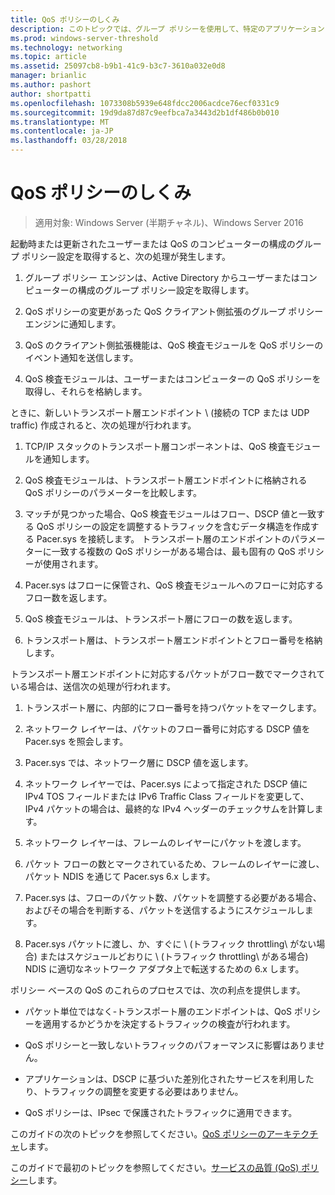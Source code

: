 ```yaml
---
title: QoS ポリシーのしくみ
description: このトピックでは、グループ ポリシーを使用して、特定のアプリケーションと Windows Server 2016 でのサービスのネットワーク トラフィックの帯域幅の優先順位を設定することができるサービスの品質 (QoS) ポリシーの概要を示します。
ms.prod: windows-server-threshold
ms.technology: networking
ms.topic: article
ms.assetid: 25097cb8-b9b1-41c9-b3c7-3610a032e0d8
manager: brianlic
ms.author: pashort
author: shortpatti
ms.openlocfilehash: 1073308b5939e648fdcc2006acdce76ecf0331c9
ms.sourcegitcommit: 19d9da87d87c9eefbca7a3443d2b1df486b0b010
ms.translationtype: MT
ms.contentlocale: ja-JP
ms.lasthandoff: 03/28/2018
---
```

# <a name="how-qos-policy-works"></a>QoS ポリシーのしくみ

>適用対象: Windows Server (半期チャネル)、Windows Server 2016

起動時または更新されたユーザーまたは QoS のコンピューターの構成のグループ ポリシー設定を取得すると、次の処理が発生します。

1. グループ ポリシー エンジンは、Active Directory からユーザーまたはコンピューターの構成のグループ ポリシー設定を取得します。

2. QoS ポリシーの変更があった QoS クライアント側拡張のグループ ポリシー エンジンに通知します。

3. QoS のクライアント側拡張機能は、QoS 検査モジュールを QoS ポリシーのイベント通知を送信します。

4. QoS 検査モジュールは、ユーザーまたはコンピューターの QoS ポリシーを取得し、それらを格納します。

ときに、新しいトランスポート層エンドポイント \ (接続の TCP または UDP traffic\) 作成されると、次の処理が行われます。

1. TCP/IP スタックのトランスポート層コンポーネントは、QoS 検査モジュールを通知します。

2. QoS 検査モジュールは、トランスポート層エンドポイントに格納される QoS ポリシーのパラメーターを比較します。

3. マッチが見つかった場合、QoS 検査モジュールはフロー、DSCP 値と一致する QoS ポリシーの設定を調整するトラフィックを含むデータ構造を作成する Pacer.sys を接続します。 トランスポート層のエンドポイントのパラメーターに一致する複数の QoS ポリシーがある場合は、最も固有の QoS ポリシーが使用されます。

4. Pacer.sys はフローに保管され、QoS 検査モジュールへのフローに対応するフロー数を返します。

5. QoS 検査モジュールは、トランスポート層にフローの数を返します。

6. トランスポート層は、トランスポート層エンドポイントとフロー番号を格納します。

トランスポート層エンドポイントに対応するパケットがフロー数でマークされている場合は、送信次の処理が行われます。

1. トランスポート層に、内部的にフロー番号を持つパケットをマークします。

2. ネットワーク レイヤーは、パケットのフロー番号に対応する DSCP 値を Pacer.sys を照会します。

3. Pacer.sys では、ネットワーク層に DSCP 値を返します。

4. ネットワーク レイヤーでは、Pacer.sys によって指定された DSCP 値に IPv4 TOS フィールドまたは IPv6 Traffic Class フィールドを変更して、IPv4 パケットの場合は、最終的な IPv4 ヘッダーのチェックサムを計算します。

5. ネットワーク レイヤーは、フレームのレイヤーにパケットを渡します。

6. パケット フローの数とマークされているため、フレームのレイヤーに渡し、パケット NDIS を通じて Pacer.sys 6.x します。

7. Pacer.sys は、フローのパケット数、パケットを調整する必要がある場合、およびその場合を判断する、パケットを送信するようにスケジュールします。

8. Pacer.sys パケットに渡し、か、すぐに \ (トラフィック throttling\ がない場合) またはスケジュールどおりに \ (トラフィック throttling\ がある場合) NDIS に適切なネットワーク アダプタ上で転送するための 6.x します。

ポリシー ベースの QoS のこれらのプロセスでは、次の利点を提供します。

- パケット単位ではなく-トランスポート層のエンドポイントは、QoS ポリシーを適用するかどうかを決定するトラフィックの検査が行われます。

- QoS ポリシーと一致しないトラフィックのパフォーマンスに影響はありません。

- アプリケーションは、DSCP に基づいた差別化されたサービスを利用したり、トラフィックの調整を変更する必要はありません。

- QoS ポリシーは、IPsec で保護されたトラフィックに適用できます。

このガイドの次のトピックを参照してください。[QoS ポリシーのアーキテクチャ](qos-policy-architecture.md)します。

このガイドで最初のトピックを参照してください。[サービスの品質 (QoS) ポリシー](qos-policy-top.md)します。
